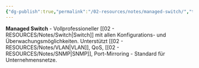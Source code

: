 ```yaml
---
{"dg-publish":true,"permalink":"/02-resources/notes/managed-switch/","tags":["informatik/netzwerk/switch/typ","informatik/netzwerk/professionell","informatik/hardware"],"noteIcon":"","updated":"2025-09-10T17:04:18.000+02:00"}
---
```



**Managed Switch** - Vollprofessioneller [[02 - RESOURCES/Notes/Switch\|Switch]] mit allen Konfigurations- und Überwachungsmöglichkeiten.
Unterstützt [[02 - RESOURCES/Notes/VLAN\|VLAN]], QoS, [[02 - RESOURCES/Notes/SNMP\|SNMP]], Port-Mirroring - Standard für Unternehmensnetze.
